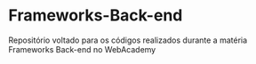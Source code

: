 # Frameworks-Back-end
Repositório voltado para os códigos realizados durante a matéria Frameworks Back-end no WebAcademy
